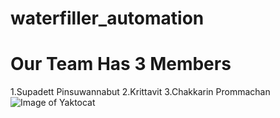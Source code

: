 # waterfiller_automation
# Our Team Has 3 Members 
1.Supadett Pinsuwannabut
2.Krittavit
3.Chakkarin Prommachan
![Image of Yaktocat](https://octodex.github.com/images/filmtocats.png)
